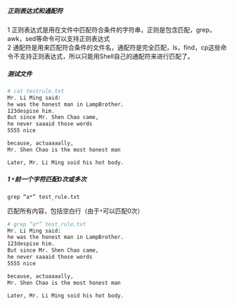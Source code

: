 
##### 正则表达式和通配符

1 正则表达式是用在文件中匹配符合条件的字符串，正则是包含匹配，grep，awk，sed等命令可以支持正则表达式  
2 通配符是用来匹配符合条件的文件名，通配符是完全匹配，ls，find，cp这些命令不支持正则表达式，所以只能用Shell自己的通配符来进行匹配了。

##### 测试文件

```bash
# cat testrule.txt
Mr. Li Ming said:
he was the honest man in LampBrother.
123despise him.
But since Mr. Shen Chao came,
he never saaaid those words
5555 nice

because, actuaaaally,
Mr. Shen Chao is the most honest man

Later, Mr. Li Ming soid his hot body.
```

##### 1 `*`前一个字符匹配0次或多次

`grep “a*” test_rule.txt`

匹配所有内容，包括空白行（由于`*`可以匹配0次）

```bash
# grep “a*” test_rule.txt
Mr. Li Ming said:
he was the honest man in LampBrother.
123despise him.
But since Mr. Shen Chao came,
he never saaaid those words
5555 nice

because, actuaaaally,
Mr. Shen Chao is the most honest man

Later, Mr. Li Ming soid his hot body.
```

